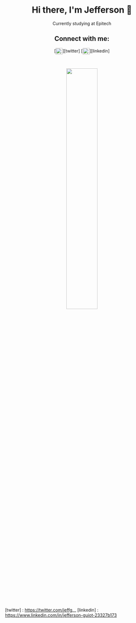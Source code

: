 <h1 align='center'>Hi there, I'm Jefferson 👋</h1>

<p align='center'>Currently studying at Epitech</a></p>


<h2 align='center'>Connect with me:</h2>
<p align='center'>
[<img align="center" alt="jeffg__ | Twitter" width="22px" src="https://cdn.jsdelivr.net/npm/simple-icons@v3/icons/twitter.svg" />][twitter]
[<img align="center" alt="Jefferson Guiot | LinkedIn" width="22px" src="https://cdn.jsdelivr.net/npm/simple-icons@v3/icons/linkedin.svg" />][linkedin]
</p>
<br />

<p align='center'>
<img src="https://github-readme-stats.vercel.app/api/top-langs/?username=jeffersongt&layout=compact&theme=midnight-purple&langs_count=6&hide=shell,makefile" width="45%" />
</details>
</p>

[twitter] : https://twitter.com/jeffg__
[linkedin] : https://www.linkedin.com/in/jefferson-guiot-23327b173